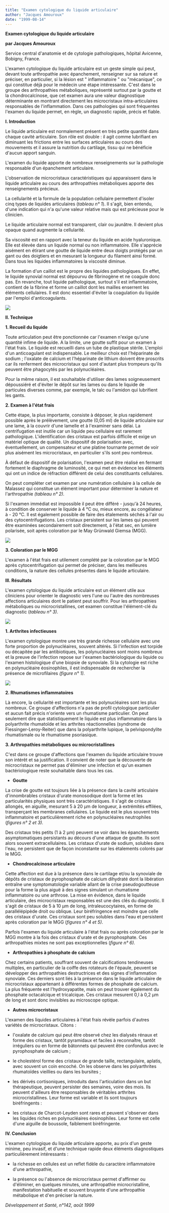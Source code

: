 ```yaml
---
title: "Examen cytologique du liquide articulaire"
author: "Jacques Amouroux"
date: "1999-08-14"
---
```


**Examen cytologique du liquide articulaire**

**par Jacques Amouroux**

Service central d'anatomie et de cytologie pathologiques, hôpital Avicenne, Bobigny, France.

L'examen cytologique du liquide articulaire est un geste simple qui peut, devant toute arthropathie avec épanchement, renseigner sur sa nature et préciser, en particulier, si la lésion est " inflammatoire " ou "mécanique", ce qui constitue déjà pour le médecin une étape intéressante. C'est dans le groupe des arthropathies métaboliques, représenté surtout par la goutte et la chondrocalcinose, que cet examen aura une valeur diagnostique déterminante en montrant directement les microcristaux intra-articulaires responsables de l'inflammation. Dans ces pathologies qui sont fréquentes l'examen du liquide permet, en règle, un diagnostic rapide, précis et fiable.

**I. Introduction**

Le liquide articulaire est normalement présent en très petite quantité dans chaque cavité articulaire. Son rôle est double : il agit comme lubrifiant en diminuant les frictions entre les surfaces articulaires au cours des mouvements et il assure la nutrition du cartilage, tissu qui ne bénéficie d'aucun apport sanguin.

L'examen du liquide apporte de nombreux renseignements sur la pathologie responsable d'un épanchement articulaire.

L'observation de microcristaux caractéristiques qui apparaissent dans le liquide articulaire au cours des arthropathies métaboliques apporte des renseignements précieux.

La cellularité et la formule de la population cellulaire permettent d'isoler cinq types de liquides articulaires (_tableau n° 1_). Il s'agit, bien entendu, d'une indication qui n'a qu'une valeur relative mais qui est précieuse pour le clinicien.

Le liquide articulaire normal est transparent, clair ou jaunâtre. Il devient plus opaque quand augmente la cellularité.

Sa viscosité est en rapport avec la teneur du liquide en acide hyaluronique. Elle est élevée dans un liquide normal ou non inflammatoire. Elle s'apprécie aisément en étirant une goutte de liquide entre deux doigts protégés par un gant ou des doigtiers et en mesurant la longueur du filament ainsi formé. Dans tous les liquides inflammatoires la viscosité diminue.

La formation d'un caillot est le propre des liquides pathologiques. En effet, le liquide synovial normal est dépourvu de fibrinogène et ne coagule donc pas. En revanche, tout liquide pathologique, surtout s'il est inflammatoire, contient de la fibrine et forme un caillot dont les mailles enserrent les éléments cellulaires. Il est donc essentiel d'éviter la coagulation du liquide par l'emploi d'anticoagulants.

![](i849-1.jpg)


**Il. Technique**

**1. Recueil du liquide**

Toute articulation peut être ponctionnée car l'examen n'exige qu'une quantité infime de liquide. A la limite, une goutte suffit pour un examen à l'état frais. Le liquide est recueilli dans un tube de plastique stérile. L'emploi d'un anticoagulant est indispensable. Le meilleur choix est l'héparinate de sodium ; l'oxalate de calcium et l'héparinate de lithium doivent être proscrits car ils renferment des microcristaux qui sont d'autant plus trompeurs qu'ils peuvent être phagocytés par les polynucléaires.

Pour la même raison, il est souhaitable d'utiliser des lames soigneusement dépoussiéré et d'éviter le dépôt sur les lames ou dans le liquide de particules diverses comme, par exemple, le talc ou l'amidon qui lubrifient les gants.

**2. Examen à l'état frais**

Cette étape, la plus importante, consiste à déposer, le plus rapidement possible après le prélèvement, une goutte (0,05 ml) de liquide articulaire sur une lame, à la couvrir d'une lamelle et à l'examiner sans délai. La centrifugation est inutile car un liquide peu cellulaire est rarement pathologique. L'identification des cristaux est parfois difficile et exige un matériel optique de qualité. Un dispositif de polarisation avec, éventuellement, un compensateur et une platine tournante permet de voir plus aisément les microcristaux, en particulier s'ils sont peu nombreux.

À défaut de dispositif de polarisation, l'examen peut être réalisé en fermant fortement le diaphragme de luminosité, ce qui met en évidence les éléments qui ont un indice de réfraction différent de celui des constituants cellulaires.

On peut compléter cet examen par une numération cellulaire à la cellule de Malassez qui constitue un élément important pour déterminer la nature et l'arthropathie _(tableau n° 2)._

Si l'examen immédiat est impossible il peut être différé - jusqu'à 24 heures, à condition de conserver le liquide à 4 °C ou, mieux encore, au congélateur à - 20 °C. Il est également possible de faire des étalements séchés à l'air ou des cytocentrifugations. Les cristaux persistent sur les lames qui peuvent être examinées secondairement soit directement, à l'état sec, en lumière polarisée, soit après coloration par le May Grünwald Giemsa (MGG).

![](i849-2.jpg)


**3. Coloration par le MGG**

L'examen à l'état frais est utilement complété par la coloration par le MGG après cytocentrifugation qui permet de préciser, dans les meilleures conditions, la nature des cellules présentes dans le liquide articulaire.

**III. Résultats**

L'examen cytologique du liquide articulaire est un élément utile aux cliniciens pour orienter le diagnostic vers l'une ou l'autre des nombreuses affections articulaires dont le patient peut souffrir. Pour les arthropathies métaboliques ou microcristallines, cet examen constitue l'élément-clé du diagnostic (_tableau n° 3)._

![](i849-3.jpg)


**1. Arthrites infectieuses**

L'examen cytologique montre une très grande richesse cellulaire avec une forte proportion de polynucléaires, souvent altérés. Si l'infection est torpide ou décapitée par les antibiotiques, les polynucléaires sont moins nombreux et la preuve de l'infection repose sur l'examen bactériologique du liquide ou l'examen histologique d'une biopsie de synoviale. Si la cytologie est riche en polynucléaire éosinophiles, il est indispensable de rechercher la présence de microfilaires _(figure n° 1)._

![](i849-4.jpg)


**2. Rhumatismes inflammatoires**

Là encore, la cellularité est importante et les polynucléaires sont les plus nombreux. Ce groupe d'affections n'a pas de profil cytologique particulier et aucun fait précis n'oriente vers un rhumatisme particulier. On peut seulement dire que statistiquement le liquide est plus inflammatoire dans la polyarthrite rhumatoïde et les arthrites réactionnelles (syndrome de Fiessinger-Leroy-Reiter) que dans la polyarthrite lupique, la pelvispondylite rhumatismale ou le rhumatisme psoriasique.

**3. Arthropathies métaboliques** **ou microcristallines**

C'est dans ce groupe d'affections que l'examen du liquide articulaire trouve son intérêt et sa justification. Il convient de noter que la découverte de microcristaux ne permet pas d'éliminer une infection et qu'un examen bactériologique reste souhaitable dans tous les cas.

*   **Goutte**

La crise de goutte est toujours liée à la présence dans la cavité articulaire d'innombrables cristaux d'urate monosodique dont la forme et les particularités physiques sont très caractéristiques. Il s'agit de cristaux allongés, en aiguille, mesurant 5 à 20 µm de longueur, à extrémités effilées, transperçant les membranes cellulaires. Le liquide est le plus souvent très inflammatoire et particulièrement riche en polynucléaires neutrophiles (_figures n° 2 et 3)._

Des cristaux très petits (1 à 2 µm) peuvent se voir dans les épanchements asymptomatiques persistants au décours d'une attaque de goutte. Ils sont alors souvent extracellulaires. Les cristaux d'urate de sodium, solubles dans l'eau, ne persistent que de façon inconstante sur les étalements colorés par le MGG.

*   **Chondrocalcinose articulaire**

Cette affection est due à la présence dans le cartilage et/ou la synoviale de dépôts de cristaux de pyrophosphate de calcium dihydraté dont la libération entraîne une symptomatologie variable allant de la crise pseudogoutteuse pour la forme la plus aiguë à des signes simulant un rhumatisme inflammatoire ou une arthrose. La mise en évidence, dans le liquide articulaire, des microcristaux responsables est une des clés du diagnostic. Il s'agit de cristaux de 5 à 10 µm de long, intraleucocytaires, en forme de parallélépipède droit ou oblique. Leur biréfringence est moindre que celle des cristaux d'urate. Ces cristaux sont peu solubles dans l'eau et persistent après coloration par le MGG (_figures_ _n° 4 et 5)._

Parfois l'examen du liquide articulaire à l'état frais ou après coloration par le MGG montre à la fois des cristaux d'urate et de pyrophosphate. Ces arthropathies mixtes ne sont pas exceptionnelles (_figure_ _n° 6)._

*   **Arthropathies à phosphate de calcium**

Chez certains patients, souffrant souvent de calcifications tendineuses multiples, en particulier de la coiffe des rotateurs de l'épaule, peuvent se développer des arthropathies destructrices et des signes d'inflammation synoviale. Ces derniers sont liés à la présence dans le liquide articulaire de microcristaux appartenant à différentes formes de phosphate de calcium. La plus fréquente est l'hydroxyapatite, mais on peut trouver également du phosphate octacalcique et tricalcique. Ces cristaux mesurent 0,l à 0,2 µm de long et sont donc invisibles au microscope optique.

*   **Autres microcristaux**

L'examen des liquides articulaires à l'état frais révèle parfois d'autres variétés de microcristaux. Citons :

- l'oxalate de calcium qui peut être observé chez les dialysés rénaux et forme des cristaux, tantôt pyramidaux et faciles à reconnaître, tantôt irréguliers ou en forme de bâtonnets qui peuvent être confondus avec le pyrophosphate de calcium ;

- le cholestérol forme des cristaux de grande taille, rectangulaire, aplatis, avec souvent un coin encoché. On les observe dans les polyarthrites rhumatoïdes vieillies ou dans les bursites ;

- les dérivés cortisoniques, introduits dans l'articulation dans un but thérapeutique, peuvent persister des semaines, voire des mois. Ils peuvent d'ailleurs être responsables de véritables arthrites microcristallines. Leur forme est variable et ils sont toujours biréfringents :

- les cristaux de Charcot-Leyden sont rares et peuvent s'observer dans les liquides riches en polynucléaires éosinophiles. Leur forme est celle d'une aiguille de boussole, faiblement biréfringente.

**IV. Conclusion**

L'examen cytologique du liquide articulaire apporte, au prix d'un geste minime, peu invasif, et d'une technique rapide deux éléments diagnostiques particulièrement intéressants :

- la richesse en cellules est un reflet fidèle du caractère inflammatoire d'une arthropathie,

- la présence ou l'absence de microcristaux permet d'affirmer ou d'éliminer, en quelques minutes, une arthropathie microcristalline, manifestation habituelle et souvent bruyante d'une arthropathie métabolique et d'en préciser la nature.

_Développement et Santé, n°142, août 1999_